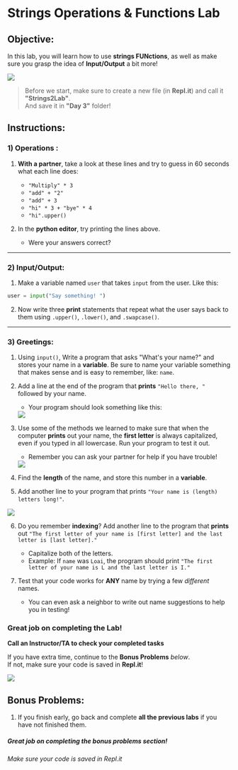 # Strings Operations & Functions Lab

## Objective: 
In this lab, you will learn how to use **strings FUNctions**, as well as make sure you grasp the idea of **Input/Output** a bit more!


<img src='https://media.giphy.com/media/xUA7aKCtqnlAzuIg8M/giphy.gif'>




> Before we start, make sure to create a new file (in **Repl.it**) and call it **"Strings2Lab"**.  
> And save it in **"Day 3"** folder!

## Instructions:

### 1) Operations : 
1. **With a partner**, take a look at these lines and try to guess in 60 seconds what each line does:
    - `"Multiply" * 3`
    - `"add" + "2"`
    - `"add" + 3`
    - `"hi" * 3 + "bye" * 4`
    - `"hi".upper()`
    
2. In the **python editor**, try printing the lines above.
    - Were your answers correct?

---
### 2) Input/Output: 
1. Make a variable named `user` that takes `input` from the user. Like this:
```python
user = input("Say something! ")
```
    
2. Now write three **print** statements that repeat what the user says back to them using `.upper()`, `.lower()`, and `.swapcase()`.


---
### 3) Greetings: 

1. Using `input()`, Write a program that asks "What's your name?" and stores your name in a **variable**. Be sure to name your variable something that makes sense and is easy to remember, like: `name`.

2. Add a line at the end of the program that **prints** `"Hello there, "` followed by your name. 
    - Your program should look something like this:
    <img src='https://lh5.googleusercontent.com/7kHgPKL6_DvyZ-3O1y9d63sfDDfq3WOwR7HKYuJM8rd8suSGbwtDoHPWx2s6r5FfsPu1ejcmupL-HdH62SqzUM__vbR8DF4l_prrG_xUON4HYmLri1HByxtcfiinkcDoHCtNb_c'>

3. Use some of the methods we learned to make sure that when the computer **prints** out your name, the **first letter** is always capitalized, even if you typed in all lowercase. Run your program to test it out. 
    - Remember you can ask your partner for help if you have trouble!
    <img src='https://lh6.googleusercontent.com/7xkNnoGfVB0ZZGB7R0MCy1rs6T5Us53WXCMA71y49vgqAR07SegdJ-fwh9Xldee-Bb-FNC5aPB9HHFrlgjYvPwJWFCjRTVn1P2Fj7fpGmT-Bojul3nHZpBB51RUIavZzX2HZ_Zs'>
    
4. Find the **length** of the name, and store this number in a **variable**. 

5. Add another line to your program that prints `"Your name is (length) letters long!"`.
<img src='https://lh3.googleusercontent.com/TCFUn_GYV-A1t4qJMb9rZc7r9xjZAV0Kw_gcP_gqSepiPdza5ppdo5W-ZfsVkK7Cn7gCOBrQ53exqWYs_Ej5jMZ_bvJ5NuxbeaGllS8u4y_gDiAbbCl7NDt9bLR7nJ0bc8jpnJo'>

6. Do you remember **indexing**? Add another line to the program that **prints** out `"The first letter of your name is [first letter] and the last letter is [last letter]."` 
    - Capitalize both of the letters.
    - Example: If `name` was `Loai`, the program should print `"The first letter of your name is L and the last letter is I."`


7. Test that your code works for **ANY** name by trying a few *different* names.
    - You can even ask a neighbor to write out name suggestions to help you in testing!  

  
  

  
### Great job on completing the Lab!
**Call an Instructor/TA to check your completed tasks**
 

If you have extra time, continue to the **Bonus Problems** *below*.  
If not, make sure your code is saved in **Repl.it**!


 [![](https://media1.giphy.com/media/fCU3cWbXgU79KBuEO7/giphy.gif)]()





## Bonus Problems:

1. If you finish early, go back and complete **all the previous labs** if you have not finished them.




##### Great job on completing the bonus problems section!  
###### Make sure your code is saved in Repl.it
